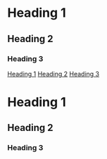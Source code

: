 # Heading 1
## Heading 2
### Heading 3

[Heading 1](#heading-1)
[Heading 2](#heading-2)
[Heading 3](#heading-3)



# <a name="heading-1"></a> Heading 1
## <a name="heading-2"></a> Heading 2
### <a name="heading-3"></a> Heading 3
